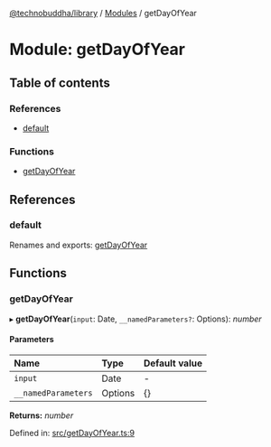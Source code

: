 [@technobuddha/library](../..) / [Modules](../Modules.md) / getDayOfYear

# Module: getDayOfYear

## Table of contents

### References

- [default](getdayofyear.md#default)

### Functions

- [getDayOfYear](getdayofyear.md#getdayofyear)

## References

### default

Renames and exports: [getDayOfYear](getdayofyear.md#getdayofyear)

## Functions

### getDayOfYear

▸ **getDayOfYear**(`input`: Date, `__namedParameters?`: Options): *number*

#### Parameters

| Name | Type | Default value |
| :------ | :------ | :------ |
| `input` | Date | - |
| `__namedParameters` | Options | {} |

**Returns:** *number*

Defined in: [src/getDayOfYear.ts:9](../../src/getDayOfYear.ts#L9)
